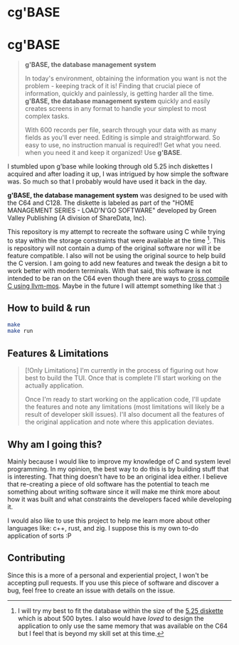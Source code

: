# cg'BASE


# cg'BASE

> **g'BASE, the database management system**
>
> In today's environment, obtaining the information you want is not the problem - keeping track of it is! Finding that crucial piece of information, quickly and painlessly, is getting harder all the time. **g'BASE, the database management system** quickly and easily creates screens in any format to handle your simplest to most complex tasks.
>
> With 600 records per file, search through your data with as many fields as you'll ever need. Editing is simple and straightforward. So easy to use, no instruction manual is required!! Get what you need. when you need it and keep it organized! Use **g'BASE**.

I stumbled upon g'base while looking through old 5.25 inch diskettes I acquired and after loading it up, I was intrigued by how simple the software was. So much so that I probably would have used it back in the day.

**g'BASE, the database management system** was designed to be used with the C64 and C128. The diskette is labeled as part of the "HOME MANAGEMENT SERIES - LOAD'N'GO SOFTWARE" developed by Green Valley Publishing (A division of ShareData, Inc).

This repository is my attempt to recreate the software using C while trying to stay within the storage constraints that were available at the time [^1]. This is repository will not contain a dump of the original software nor will it be feature compatible. I also will not be using the original source to help build the C version. I am going to add new features and tweak the design a bit to work better with modern terminals. With that said, this software is not intended to be ran on the C64 even though there are ways to [cross compile C using llvm-mos](https://www.c64-wiki.com/wiki/llvm-mos). Maybe in the future I will attempt something like that :)

[^1]: I will try my best to fit the database within the size of the [5.25 diskette](https://www.c64-wiki.com/wiki/Diskette) which is about 500 bytes. I also would have _loved_ to design the application to only use the same memory that was available on the C64 but I feel that is beyond my skill set at this time.

## How to build & run

```bash
make
make run
```

## Features & Limitations

> [!Only Limitations]
> I'm currently in the process of figuring out how best to build the TUI. Once that is complete I'll start working on the actually application.
>
> Once I'm ready to start working on the application code, I'll update the features and note any limitations (most limitations will likely be a result of developer skill issues). I'll also document all the features of the original application and note where this application deviates.

## Why am I going this?

Mainly because I would like to improve my knowledge of C and system level programming. In my opinion, the best way to do this is by building stuff that is interesting. That thing doesn't have to be an original idea either. I believe that re-creating a piece of old software has the potential to teach me something about writing software since it will make me think more about how it was built and what constraints the developers faced while developing it.

I would also like to use this project to help me learn more about other languages like: c++, rust, and zig. I suppose this is my own to-do application of sorts :P

## Contributing
Since this is a more of a personal and experiential project, I won't be accepting pull requests. If you use this piece of software and discover a bug, feel free to create an issue with details on the issue.
